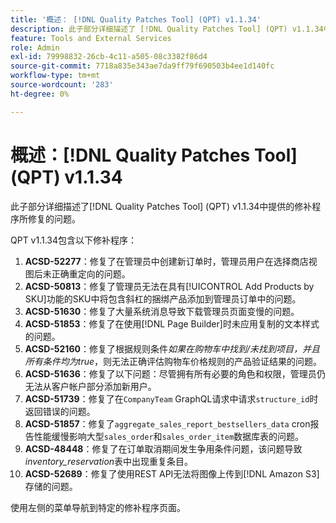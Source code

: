 ```yaml
---
title: '概述： [!DNL Quality Patches Tool] (QPT) v1.1.34'
description: 此子部分详细描述了 [!DNL Quality Patches Tool] (QPT) v1.1.34中提供的修补程序所修复的问题。
feature: Tools and External Services
role: Admin
exl-id: 79998832-26cb-4c11-a505-08c3382f86d4
source-git-commit: 7718a835e343ae7da9ff79f690503b4ee1d140fc
workflow-type: tm+mt
source-wordcount: '283'
ht-degree: 0%

---
```


# 概述：[!DNL Quality Patches Tool] (QPT) v1.1.34

此子部分详细描述了[!DNL Quality Patches Tool] (QPT) v1.1.34中提供的修补程序所修复的问题。

QPT v1.1.34包含以下修补程序：

1. **ACSD-52277**：修复了在管理员中创建新订单时，管理员用户在选择商店视图后未正确重定向的问题。
1. **ACSD-50813**：修复了管理员无法在具有[!UICONTROL Add Products by SKU]功能的SKU中将包含斜杠的捆绑产品添加到管理员订单中的问题。
1. **ACSD-51630**：修复了大量系统消息导致下载管理员页面变慢的问题。
1. **ACSD-51853**：修复了在使用[!DNL Page Builder]时未应用复制的文本样式的问题。
1. **ACSD-52160**：修复了根据规则条件&#x200B;*如果在购物车中找到/未找到项目，并且所有条件均为true*，则无法正确评估购物车价格规则的产品验证结果的问题。
1. **ACSD-51636**：修复了以下问题：尽管拥有所有必要的角色和权限，管理员仍无法从客户帐户部分添加新用户。
1. **ACSD-51739**：修复了在`CompanyTeam` GraphQL请求中请求`structure_id`时返回错误的问题。
1. **ACSD-51857**：修复了`aggregate_sales_report_bestsellers_data` cron报告性能缓慢影响大型`sales_order`和`sales_order_item`数据库表的问题。
1. **ACSD-48448**：修复了在订单取消期间发生争用条件问题，该问题导致&#x200B;*inventory_reservation*&#x200B;表中出现重复条目。
1. **ACSD-52689**：修复了使用REST API无法将图像上传到[!DNL Amazon S3]存储的问题。

使用左侧的菜单导航到特定的修补程序页面。
